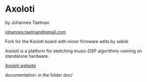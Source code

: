 # Axoloti

by Johannes Taelman

johannes.taelman@gmail.com

Fork for the Ksoloti board with minor firmware edits by sebiik

Axoloti is a platform for sketching music-DSP algorithms running on standalone hardware.

[Axoloti website](http://www.axoloti.com)

documentation: in the folder doc/
